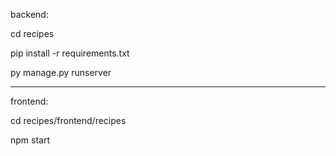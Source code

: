backend:

cd recipes 

pip install -r requirements.txt

py manage.py runserver

----

frontend:

cd recipes/frontend/recipes

npm start
